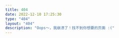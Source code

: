 ```yaml
---
title: 404
date: 2022-12-10 17:25:30
type: "404"
layout: "404"
description: "Oops～，我崩溃了！找不到你想要的页面 :("
---
```

